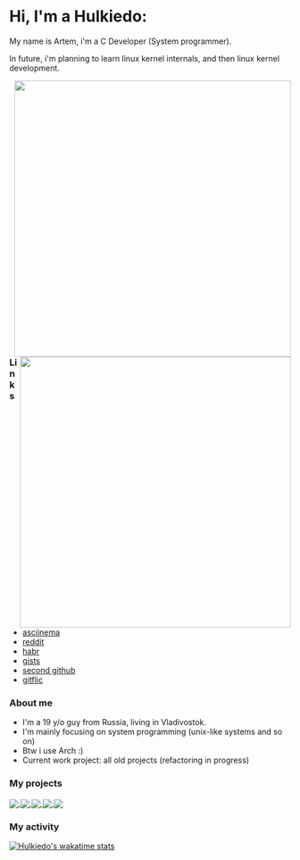 # Hi, I'm a Hulkiedo:
My name is Artem, i'm a C Developer (System programmer).

In future, i'm planning to learn linux kernel internals, and then linux kernel development.

<p>
  <table="right">
  <tr>
      <td><img width="495px" align="right" src="https://github-readme-stats.vercel.app/api/top-langs/?username=hulkiedo17&hide=html&layout=compact&hide_border=true&border_radius=0&theme=dark&icon_color=5194f0&bg_color=0d1117" />
      <img width="485px" align="right" src="https://github-readme-stats.vercel.app/api?username=hulkiedo17&hide_border=true&border_radius=0&count_private=false&layout=compact&hide_title=false&show_icons=true&theme=dark&icon_color=5194f0&bg_color=0d1117" />
      </td>
  </tr>
</p>

### Links

- [asciinema](https://asciinema.org/~Hulkiedo)
- [reddit](https://www.reddit.com/user/Zmishenko)
- [habr](https://habr.com/ru/users/artem_mironov/)
- [gists](https://gist.github.com/hulkiedo17)
- [second github](https://github.com/hulkiedo19)
- [gitflic](https://gitflic.ru/user/molenay)

### About me
- I'm a 19 y/o guy from Russia, living in Vladivostok.
- I'm mainly focusing on system programming (unix-like systems and so on)
- Btw i use Arch :)
- Current work project: all old projects (refactoring in progress)

### My projects

<a href="https://github.com/hulkiedo17/led">
  <img align="center" src="https://github-readme-stats.vercel.app/api/pin/?username=hulkiedo17&repo=led&theme=github_dark" />
</a>
<a href="https://github.com/hulkiedo17/libconf">
  <img align="center" src="https://github-readme-stats.vercel.app/api/pin/?username=hulkiedo17&repo=libconf&theme=github_dark" />
</a>
<a href="https://github.com/hulkiedo17/counter">
  <img align="center" src="https://github-readme-stats.vercel.app/api/pin/?username=hulkiedo17&repo=counter&theme=github_dark" />
</a>
<a href="https://github.com/hulkiedo17/logc">
  <img align="center" src="https://github-readme-stats.vercel.app/api/pin/?username=hulkiedo17&repo=logc&theme=github_dark" />
</a>
<a href="https://github.com/hulkiedo17/editor">
  <img align="center" src="https://github-readme-stats.vercel.app/api/pin/?username=hulkiedo17&repo=editor&theme=github_dark" />
</a>

### My activity

[![Hulkiedo's wakatime stats](https://github-readme-stats.vercel.app/api/wakatime?username=Hulkiedo&theme=github_dark)](https://wakatime.com/@Hulkiedo)

